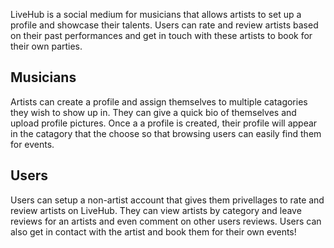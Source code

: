 LiveHub is a social medium for musicians that allows artists to set up a profile and showcase their talents. Users can rate and review artists based on their past performances and get in touch with these artists to book for their own parties. 

## Musicians

Artists can create a profile and assign themselves to multiple catagories they wish to show up in. They can give a quick bio of themselves and upload profile pictures. Once a a profile is created, their profile will appear in the catagory that the choose so that browsing users can easily find them for events.

## Users

Users can setup a non-artist account that gives them privellages to rate and review artists on LiveHub. They can view artists by category and leave reviews for an artists and even comment on other users reviews. Users can also get in contact with the artist and book them for their own events!

